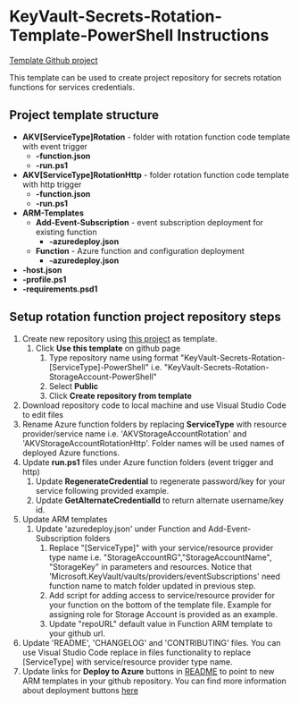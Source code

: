 # KeyVault-Secrets-Rotation-Template-PowerShell Instructions

[Template Github project](https://github.com/Azure/KeyVault-Secrets-Rotation-Template-PowerShell)

This template can be used to create project repository for secrets rotation functions for services credentials.

## Project template structure

* **AKV[ServiceType]Rotation** - folder with rotation function code template with event trigger
    * **-function.json**
    * **-run.ps1**
* **AKV[ServiceType]RotationHttp** - folder rotation function code template with http trigger
    * **-function.json**
    * **-run.ps1**
* **ARM-Templates**
    * **Add-Event-Subscription** - event subscription deployment for existing function
        * **-azuredeploy.json**
    * **Function** - Azure function and configuration deployment
        * **-azuredeploy.json**
* **-host.json**
* **-profile.ps1**
* **-requirements.psd1**

## Setup rotation function project repository steps

1. Create new repository using [this project](https://github.com/Azure/KeyVault-Secrets-Rotation-Template-PowerShell/) as template. 
    1. Click **Use this template** on github page
        1. Type repository name using format "KeyVault-Secrets-Rotation-[ServiceType]-PowerShell" i.e. "KeyVault-Secrets-Rotation-StorageAccount-PowerShell"
        1. Select **Public**
        1. Click **Create repository from template**
1. Download repository code to local machine and use Visual Studio Code to edit files
1. Rename Azure function folders by replacing **ServiceType** with resource provider/service name i.e. 'AKVStorageAccountRotation' and 'AKVStorageAccountRotationHttp'. Folder names will be used names of deployed Azure functions.
1.  Update **run.ps1** files under Azure function folders (event trigger and http)
    1.  Update **RegenerateCredential** to regenerate password/key for your service following provided example.
    1. Update **GetAlternateCredentialId** to return alternate username/key id.
1. Update ARM templates
    1. Update 'azuredeploy.json' under Function and Add-Event-Subscription folders
        1. Replace "[ServiceType]" with your service/resource provider type name i.e. "StorageAccountRG","StorageAccountName", "StorageKey" in parameters and resources. Notice that 'Microsoft.KeyVault/vaults/providers/eventSubscriptions' need function name to match folder updated in previous step.
	    1. Add script for adding access to service/resource provider for your function on the bottom of the template file. Example for assigning role for Storage Account is provided as an example.
        1. Update "repoURL" default value in Function ARM template to your github url.
1. Update 'README', 'CHANGELOG' and 'CONTRIBUTING' files. You can use Visual Studio Code replace in files functionality to replace [ServiceType] with service/resource provider type name.
1. Update links for **Deploy to Azure** buttons in [README](./ARM-Templates/README.md) to point to new ARM templates in your github repository. You can find more information about deployment buttons [here](https://docs.microsoft.com/azure/azure-resource-manager/templates/deploy-to-azure-button)


    


